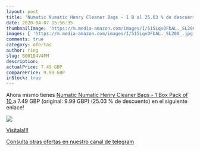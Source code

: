 ```yaml
---
layout: post
title: 'Numatic Numatic Henry Cleaner Bags - 1 B al 25.03 % de descuento'
date: 2020-04-07 15:56:35
thumbnailImage: 'https://m.media-amazon.com/images/I/515LqvOFbAL._SL200_.jpg'
images: [ 'https://m.media-amazon.com/images/I/515LqvOFbAL._SL200_.jpg' ]
comments: true
category: ofertas
author: ring
slug: B001D4V4FM
description:
actualPrice: 7.49 GBP
comparePrice: 9.99 GBP
inStock: true
---
```


Ahora mismo tienes [Numatic Numatic Henry Cleaner Bags - 1 Box  Pack of 10 ](https://www.amazon.com/dp/B001D4V4FM/?tag=redken08-20) a 7.49 GBP (original: 9.99 GBP) (25.03 %  de descuento) en el siguiente enlace!

[![](https://m.media-amazon.com/images/I/515LqvOFbAL._SL200_.jpg)](https://www.amazon.com/dp/B001D4V4FM/?tag=redken08-20)

[Visítala!!!](https://www.amazon.com/dp/B001D4V4FM/?tag=redken08-20)

[Consulta otras ofertas en nuestro canal de telegram](https://t.me/s/ofertas25)
